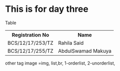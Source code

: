 # This is for day three
<!DOCTYPE>
<html>
<head>Table</head>
<body>
  <table>
    <tr>
      <th>Registration No</th>
      <th>Name</th>
    </tr>
    <tr>
      <td>BCS/12/17/253/TZ</td>
      <td>Rahila Said</td>
    </tr>
     <tr>
      <td>BCS/12/17/255/TZ</td>
      <td>AbdulSwamad Makuya</td>
    </tr>
  </table>
</body>
</html>
other tag
image =img,
list,br,
1-orderlist,
2-unorderlist,
 
